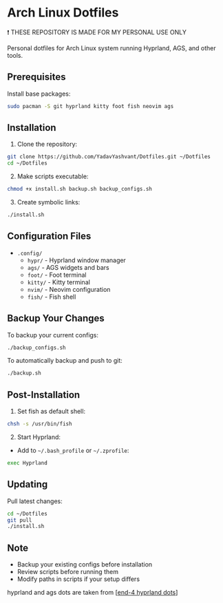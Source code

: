 # Arch Linux Dotfiles

❗ THESE REPOSITORY IS MADE FOR MY PERSONAL USE ONLY

Personal dotfiles for Arch Linux system running Hyprland, AGS, and other tools.

## Prerequisites

Install base packages:
```bash
sudo pacman -S git hyprland kitty foot fish neovim ags
```

## Installation

1. Clone the repository:
```bash
git clone https://github.com/YadavYashvant/Dotfiles.git ~/Dotfiles
cd ~/Dotfiles
```

2. Make scripts executable:
```bash
chmod +x install.sh backup.sh backup_configs.sh
```

3. Create symbolic links:
```bash
./install.sh
```

## Configuration Files

- `.config/`
  - `hypr/` - Hyprland window manager
  - `ags/` - AGS widgets and bars
  - `foot/` - Foot terminal
  - `kitty/` - Kitty terminal
  - `nvim/` - Neovim configuration
  - `fish/` - Fish shell

## Backup Your Changes

To backup your current configs:
```bash
./backup_configs.sh
```

To automatically backup and push to git:
```bash
./backup.sh
```

## Post-Installation

1. Set fish as default shell:
```bash
chsh -s /usr/bin/fish
```

2. Start Hyprland:
- Add to `~/.bash_profile` or `~/.zprofile`:
```bash
exec Hyprland
```

## Updating

Pull latest changes:
```bash
cd ~/Dotfiles
git pull
./install.sh
```

## Note

- Backup your existing configs before installation
- Review scripts before running them
- Modify paths in scripts if your setup differs


hyprland and ags dots are taken from [[end-4 hyprland dots](https://github.com/end-4/dots-hyprland)]
